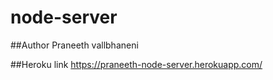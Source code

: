 # node-server

##Author Praneeth vallbhaneni 

##Heroku link
https://praneeth-node-server.herokuapp.com/
